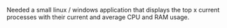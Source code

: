 Needed a small linux / windows application that displays the top x current processes with their current and average CPU and RAM usage.
